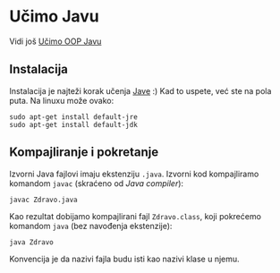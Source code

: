 # Učimo Javu

Vidi još [Učimo OOP Javu](https://github.com/skolakoda/ucimo-javu-oop)

## Instalacija

Instalacija je najteži korak učenja [Jave](https://java.com/en/download/) :) Kad to uspete, već ste na pola puta. Na linuxu može ovako:

```
sudo apt-get install default-jre
sudo apt-get install default-jdk
```

## Kompajliranje i pokretanje

Izvorni Java fajlovi imaju ekstenziju `.java`. Izvorni kod kompajliramo komandom `javac` (skraćeno od *Java compiler*):

```
javac Zdravo.java
```

Kao rezultat dobijamo kompajlirani fajl `Zdravo.class`, koji pokrećemo komandom `java` (bez navođenja ekstenzije):

```
java Zdravo
```

Konvencija je da nazivi fajla budu isti kao nazivi klase u njemu.
